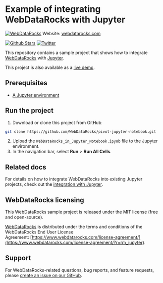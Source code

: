 # Example of integrating WebDataRocks with Jupyter
[![WebDataRocks](https://cdn.webdatarocks.com/readmes/jupyter.png)](https://www.webdatarocks.com/?r=rm_jupyter)
Website: [webdatarocks.com](https://www.webdatarocks.com?r=rm_jupyter)

[![Github Stars](https://img.shields.io/github/stars/webdatarocks?style=social)](https://github.com/webdatarocks) [![Twitter](https://img.shields.io/twitter/follow/WebDataRocks?style=social)](https://twitter.com/WebDataRocks)

This repository contains a sample project that shows how to integrate [WebDataRocks](https://www.webdatarocks.com/?r=rm_jupyter) with [Jupyter](https://jupyter.org/).

This project is also available as a [live demo](https://nbviewer.jupyter.org/github/WebDataRocks/pivot-jupyter-notebook/blob/master/WebDataRocks_in_Jupyter_Notebook.ipynb).

## Prerequisites

- [A Jupyter environment](https://docs.jupyter.org/en/latest/start/index.html)

## Run the project
1. Download or clone this project from GitHub:
```bash
git clone https://github.com/WebDataRocks/pivot-jupyter-notebook.git
```
2. Upload the `WebDataRocks_in_Jupyter_Notebook.ipynb` file to the Jupyter environment.
3. In the navigation bar, select **Run** > **Run All Cells**.

## Related docs

For details on how to integrate WebDataRocks into existing Jupyter projects, check out the [integration with Jupyter](https://www.webdatarocks.com/doc/integration-with-jupyter-notebook/?r=rm_jupyter).

## WebDataRocks licensing

This WebDataRocks sample project is released under the MIT license (free and open-source).

[WebDataRocks](https://www.webdatarocks.com/?r=rm_jupyter) is distributed under the terms and conditions of the WebDataRocks End User License Agreement: [https://www.webdatarocks.com/license-agreement/](https://www.webdatarocks.com/license-agreement/?r=rm_jupyter).

## Support

For WebDataRocks-related questions, bug reports, and feature requests, please [create an issue on our GitHub](https://github.com/WebDataRocks/web-pivot-table/issues).
